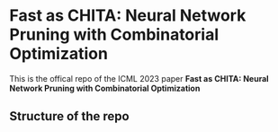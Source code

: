 # Fast as CHITA: Neural Network Pruning with Combinatorial Optimization

This is the offical repo of the ICML 2023 paper **Fast as CHITA: Neural Network Pruning with Combinatorial Optimization**


## Structure of the repo






